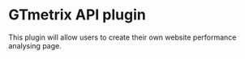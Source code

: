 # GTmetrix API plugin
This plugin will allow users to create their own website performance analysing page.

